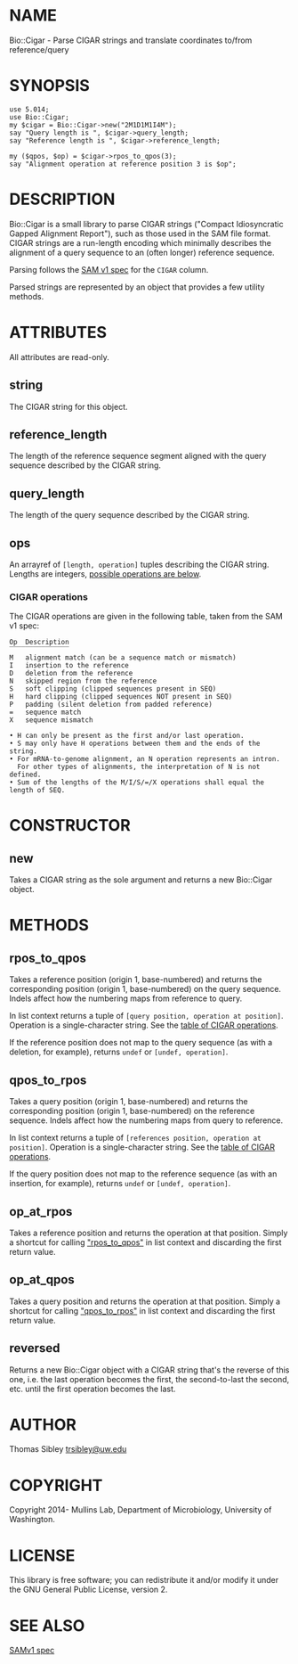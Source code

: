 # NAME

Bio::Cigar - Parse CIGAR strings and translate coordinates to/from reference/query

# SYNOPSIS

    use 5.014;
    use Bio::Cigar;
    my $cigar = Bio::Cigar->new("2M1D1M1I4M");
    say "Query length is ", $cigar->query_length;
    say "Reference length is ", $cigar->reference_length;
    
    my ($qpos, $op) = $cigar->rpos_to_qpos(3);
    say "Alignment operation at reference position 3 is $op";

# DESCRIPTION

Bio::Cigar is a small library to parse CIGAR strings ("Compact Idiosyncratic
Gapped Alignment Report"), such as those used in the SAM file format.  CIGAR
strings are a run-length encoding which minimally describes the alignment of a
query sequence to an (often longer) reference sequence.

Parsing follows the [SAM v1 spec](http://samtools.github.io/hts-specs/SAMv1.pdf)
for the `CIGAR` column.

Parsed strings are represented by an object that provides a few utility
methods.

# ATTRIBUTES

All attributes are read-only.

## string

The CIGAR string for this object.

## reference\_length

The length of the reference sequence segment aligned with the query sequence
described by the CIGAR string.

## query\_length

The length of the query sequence described by the CIGAR string.

## ops

An arrayref of `[length, operation]` tuples describing the CIGAR string.
Lengths are integers, [possible operations are below](#cigar-operations).

### CIGAR operations

The CIGAR operations are given in the following table, taken from the SAM v1
spec:

    Op  Description
    ‾‾‾‾‾‾‾‾‾‾‾‾‾‾‾
    M   alignment match (can be a sequence match or mismatch)
    I   insertion to the reference
    D   deletion from the reference
    N   skipped region from the reference
    S   soft clipping (clipped sequences present in SEQ)
    H   hard clipping (clipped sequences NOT present in SEQ)
    P   padding (silent deletion from padded reference)
    =   sequence match
    X   sequence mismatch

    • H can only be present as the first and/or last operation.
    • S may only have H operations between them and the ends of the string.
    • For mRNA-to-genome alignment, an N operation represents an intron.
      For other types of alignments, the interpretation of N is not defined.
    • Sum of the lengths of the M/I/S/=/X operations shall equal the length of SEQ.

# CONSTRUCTOR

## new

Takes a CIGAR string as the sole argument and returns a new Bio::Cigar object.

# METHODS

## rpos\_to\_qpos

Takes a reference position (origin 1, base-numbered) and returns the
corresponding position (origin 1, base-numbered) on the query sequence.  Indels
affect how the numbering maps from reference to query.

In list context returns a tuple of `[query position, operation at position]`.
Operation is a single-character string.  See the
[table of CIGAR operations](#cigar-operations).

If the reference position does not map to the query sequence (as with a
deletion, for example), returns `undef` or `[undef, operation]`.

## qpos\_to\_rpos

Takes a query position (origin 1, base-numbered) and returns the corresponding
position (origin 1, base-numbered) on the reference sequence.  Indels affect
how the numbering maps from query to reference.

In list context returns a tuple of `[references position, operation at position]`.
Operation is a single-character string.  See the
[table of CIGAR operations](#cigar-operations).

If the query position does not map to the reference sequence (as with an
insertion, for example), returns `undef` or `[undef, operation]`.

## op\_at\_rpos

Takes a reference position and returns the operation at that position.  Simply
a shortcut for calling ["rpos\_to\_qpos"](#rpos_to_qpos) in list context and discarding the
first return value.

## op\_at\_qpos

Takes a query position and returns the operation at that position.  Simply
a shortcut for calling ["qpos\_to\_rpos"](#qpos_to_rpos) in list context and discarding the
first return value.

## reversed

Returns a new Bio::Cigar object with a CIGAR string that's the reverse of this
one, i.e. the last operation becomes the first, the second-to-last the second,
etc. until the first operation becomes the last.

# AUTHOR

Thomas Sibley <trsibley@uw.edu>

# COPYRIGHT

Copyright 2014- Mullins Lab, Department of Microbiology, University of Washington.

# LICENSE

This library is free software; you can redistribute it and/or modify it under
the GNU General Public License, version 2.

# SEE ALSO

[SAMv1 spec](http://samtools.github.io/hts-specs/SAMv1.pdf)
